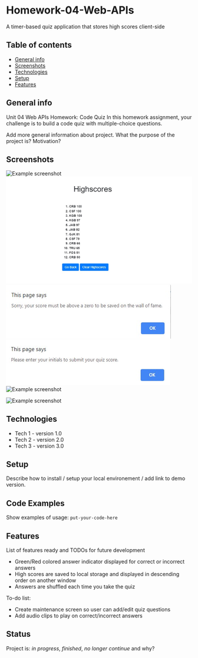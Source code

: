 # Homework-04-Web-APIs
A timer-based quiz application that stores high scores client-side

## Table of contents
* [General info](#general-info)
* [Screenshots](#screenshots)
* [Technologies](#technologies)
* [Setup](#setup)
* [Features](#features)

## General info
Unit 04 Web APIs Homework: Code Quiz
In this homework assignment, your challenge is to build a code quiz with multiple-choice questions.

Add more general information about project. What the purpose of the project is? Motivation?

## Screenshots
![Example screenshot](.img/SS-main.jpg)
![Example screenshot](./img/SS-highscores.jpg)
![Example screenshot](./img/SS-msg-score-zero.jpg)
![Example screenshot](./img/SS-msg-enter-initials.jpg)
![Example screenshot](./img/screenshot.png)

![Example screenshot](./img/screenshot.png)
## Technologies
* Tech 1 - version 1.0
* Tech 2 - version 2.0
* Tech 3 - version 3.0

## Setup
Describe how to install / setup your local environement / add link to demo version.

## Code Examples
Show examples of usage:
`put-your-code-here`

## Features
List of features ready and TODOs for future development
* Green/Red colored answer indicator displayed for correct or incorrect answers
* High scores are saved to local storage and displayed in descending order on another window
* Answers are shuffled each time you take the quiz

To-do list:
* Create maintenance screen so user can add/edit quiz questions
* Add audio clips to play on correct/incorrect answers

## Status
Project is: _in progress_, _finished_, _no longer continue_ and why?
